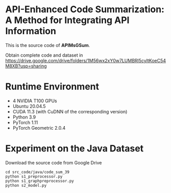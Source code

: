 # API-Enhanced Code Summarization: A Method for Integrating API Information
This is the source code of **APIMsGSum**.

Obtain complete code and dataset in https://drive.google.com/drive/folders/1M56wx2xY0w7LUMBRl5cyltKoeC54M8XB?usp=sharing

# Runtime Environment
- 4 NVIDIA T100 GPUs 
- Ubuntu 20.04.5
- CUDA 11.3 (with CuDNN of the corresponding version)
- Python 3.9
- PyTorch 1.11
- PyTorch Geometric 2.0.4 

# Experiment on the Java Dataset
Download the source code from Google Drive

```angular2html
cd src_code/java/code_sum_39
python s1_preprocessor.py
python s1_graphpreprocessor.py
python s2_model.py
```




